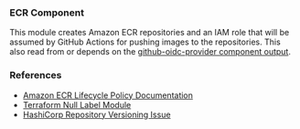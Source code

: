 ### ECR Component

This module creates Amazon ECR repositories and an IAM role that will be assumed by GitHub Actions for pushing images to the repositories. This also read from or depends on the [github-oidc-provider component output](../github-oidc-provider/README.md).

### References

* [Amazon ECR Lifecycle Policy Documentation](https://registry.terraform.io/providers/hashicorp/aws/latest/docs/resources/ecr_lifecycle_policy)
* [Terraform Null Label Module](https://github.com/cloudposse/terraform-null-label)
* [HashiCorp Repository Versioning Issue](https://github.com/opentofu/opentofu/issues/1189)

